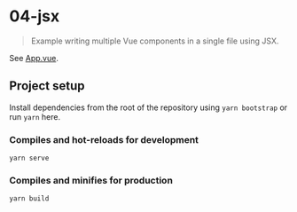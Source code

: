 # 04-jsx

> Example writing multiple Vue components in a single file using JSX.

See [App.vue](./src/App.vue).

## Project setup

Install dependencies from the root of the repository using `yarn bootstrap` or run `yarn` here.

### Compiles and hot-reloads for development

```
yarn serve
```

### Compiles and minifies for production

```
yarn build
```
